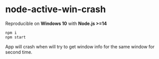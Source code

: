 # node-active-win-crash

Reproducible on **Windows 10** with **Node.js >=14**

```shell
npm i
npm start
```

App will crash when will try to get window info for the same window for second time.
